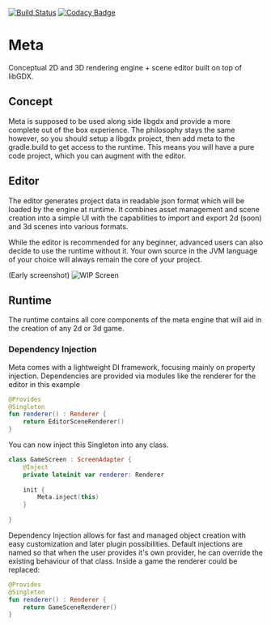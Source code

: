 [![Build Status](https://travis-ci.org/Frotty/Meta.svg?branch=master)](https://travis-ci.org/Frotty/Meta) [![Codacy Badge](https://api.codacy.com/project/badge/Grade/5d29848d4aa84e46b4e4fb185222c668)](https://www.codacy.com/app/frotty/Meta?utm_source=github.com&amp;utm_medium=referral&amp;utm_content=Frotty/Meta&amp;utm_campaign=Badge_Grade)
# Meta
Conceptual 2D and 3D rendering engine + scene editor built on top of libGDX.

## Concept
Meta is supposed to be used along side libgdx and provide a more complete out of the box experience.
The philosophy stays the same however, so you should setup a libgdx project, then add meta to the gradle.build to get access to the runtime.
This means you will have a pure code project, which you can augment with the editor.

## Editor
The editor generates project data in readable json format which will be loaded by the engine at runtime.
It combines asset management and scene creation into a simple UI with the capabilities to import and export 2d (soon) and 3d scenes into various formats.

While the editor is recommended for any beginner, advanced users can also decide to use the runtime without it.
Your own source in the JVM language of your choice will always remain the core of your project.

(Early screenshot)
![WIP Screen](https://i.imgur.com/cwOhhYn.png)

## Runtime
The runtime contains all core components of the meta engine that will aid in the creation of any 2d or 3d game.

### Dependency Injection
Meta comes with a lightweight DI framework, focusing mainly on property injection.
Dependencies are provided via modules like the renderer for the editor in this example

```kotlin
@Provides
@Singleton
fun renderer() : Renderer {
    return EditorSceneRenderer()
}
```

You can now inject this Singleton into any class.

```kotlin
class GameScreen : ScreenAdapter {
    @Inject
    private lateinit var renderer: Renderer
    
    init {
        Meta.inject(this)
    }
    
}
```
Dependency Injection allows for fast and managed object creation with easy customization and later plugin possibilities.
Default injections are named so that when the user provides it's own provider, he can override the existing behaviour of that class.
Inside a game the renderer could be replaced:
```kotlin
@Provides
@Singleton
fun renderer() : Renderer {
    return GameSceneRenderer()
}
```




